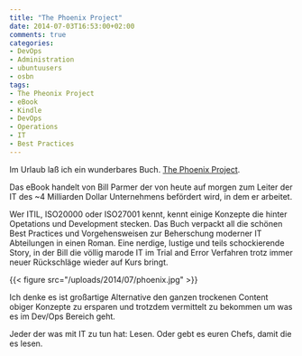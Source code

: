 ```yaml
---
title: "The Phoenix Project"
date: 2014-07-03T16:53:00+02:00
comments: true
categories:
- DevOps
- Administration
- ubuntuusers
- osbn
tags:
- The Pheonix Project
- eBook
- Kindle
- DevOps
- Operations
- IT
- Best Practices
---
```


Im Urlaub laß ich ein wunderbares Buch. [The Phoenix
Project](http://itrevolution.com/books/phoenix-project-devops-book/).

Das eBook handelt von Bill Parmer der von heute auf morgen zum Leiter der
IT des ~4 Milliarden Dollar Unternehmens befördert wird, in dem er
arbeitet.

Wer ITIL, ISO20000 oder ISO27001 kennt, kennt einige Konzepte die hinter
Opetations und Development stecken. Das Buch verpackt all die schönen Best
Practices und Vorgehensweisen zur Beherschung moderner IT Abteilungen in
einen Roman. Eine nerdige, lustige und teils schockierende Story, in der
Bill die völlig marode IT im Trial and Error Verfahren trotz immer neuer
Rückschläge wieder auf Kurs bringt.

{{< figure src="/uploads/2014/07/phoenix.jpg" >}}

Ich denke es ist großartige Alternative den ganzen trockenen Content obiger
Konzepte zu ersparen und trotzdem vermittelt zu bekommen um was es im
Dev/Ops Bereich geht.

Jeder der was mit IT zu tun hat: Lesen.  Oder gebt es euren Chefs, damit
die es lesen.
